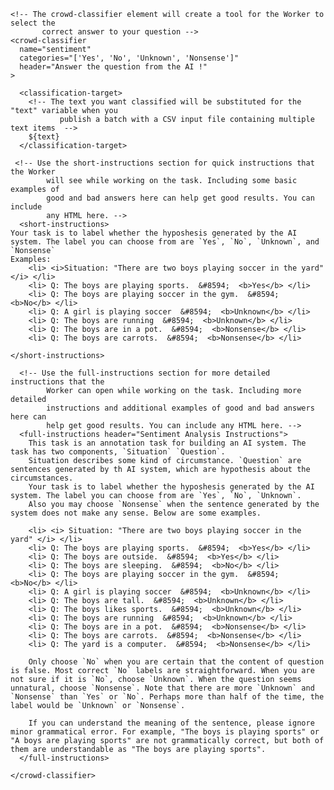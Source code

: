 <!-- You must include this JavaScript file -->
<script src="https://assets.crowd.aws/crowd-html-elements.js"></script>

<!-- For the full list of available Crowd HTML Elements and their input/output documentation,
      please refer to https://docs.aws.amazon.com/sagemaker/latest/dg/sms-ui-template-reference.html -->

<!-- You must include crowd-form so that your task submits answers to MTurk -->
<crowd-form answer-format="flatten-objects">

    <!-- The crowd-classifier element will create a tool for the Worker to select the
           correct answer to your question -->
    <crowd-classifier 
      name="sentiment"
      categories="['Yes', 'No', 'Unknown', 'Nonsense']"
      header="Answer the question from the AI !"
    >

      <classification-target>
        <!-- The text you want classified will be substituted for the "text" variable when you 
               publish a batch with a CSV input file containing multiple text items  -->
        ${text}
      </classification-target>

     <!-- Use the short-instructions section for quick instructions that the Worker
            will see while working on the task. Including some basic examples of 
            good and bad answers here can help get good results. You can include 
            any HTML here. -->
      <short-instructions>
    Your task is to label whether the hyposhesis generated by the AI system. The label you can choose from are `Yes`, `No`, `Unknown`, and `Nonsense` 
    Examples: 
        <li> <i>Situation: "There are two boys playing soccer in the yard"</i> </li>
        <li> Q: The boys are playing sports.  &#8594;  <b>Yes</b> </li>
        <li> Q: The boys are playing soccer in the gym.  &#8594;  <b>No</b> </li>
        <li> Q: A girl is playing soccer  &#8594;  <b>Unknown</b> </li>
        <li> Q: The boys are running  &#8594;  <b>Unknown</b> </li>
        <li> Q: The boys are in a pot.  &#8594;  <b>Nonsense</b> </li>
        <li> Q: The boys are carrots.  &#8594;  <b>Nonsense</b> </li>

    </short-instructions>

      <!-- Use the full-instructions section for more detailed instructions that the 
            Worker can open while working on the task. Including more detailed 
            instructions and additional examples of good and bad answers here can
            help get good results. You can include any HTML here. -->
      <full-instructions header="Sentiment Analysis Instructions">
        This task is an annotation task for building an AI system. The task has two components, `Situation` `Question`. 
        Situation describes some kind of circumstance. `Question` are sentences generated by th AI system, which are hypothesis about the circumstances. 
        Your task is to label whether the hyposhesis generated by the AI system. The label you can choose from are `Yes`, `No`, `Unknown`. 
        Also you may choose `Nonsense` when the sentence generated by the system does not make any sense. Below are some examples.
        
        <li> <i> Situation: "There are two boys playing soccer in the yard" </i> </li>
        <li> Q: The boys are playing sports.  &#8594;  <b>Yes</b> </li>
        <li> Q: The boys are outside.  &#8594;  <b>Yes</b> </li>
        <li> Q: The boys are sleeping.  &#8594;  <b>No</b> </li>
        <li> Q: The boys are playing soccer in the gym.  &#8594;  <b>No</b> </li>
        <li> Q: A girl is playing soccer  &#8594;  <b>Unknown</b> </li>
        <li> Q: The boys are tall.  &#8594;  <b>Unknown</b> </li>
        <li> Q: The boys likes sports.  &#8594;  <b>Unknown</b> </li>
        <li> Q: The boys are running  &#8594;  <b>Unknown</b> </li>
        <li> Q: The boys are in a pot.  &#8594;  <b>Nonsense</b> </li>
        <li> Q: The boys are carrots.  &#8594;  <b>Nonsense</b> </li>
        <li> Q: The yard is a computer.  &#8594;  <b>Nonsense</b> </li>
        
        Only choose `No` when you are certain that the content of question is false. Most correct `No` labels are straightforward. When you are not sure if it is `No`, choose `Unknown`. When the question seems unnatural, choose `Nonsense`. Note that there are more `Unknown` and `Nonsense` than `Yes` or `No`. Perhaps more than half of the time, the label would be `Unknown` or `Nonsense`.  
        
        If you can understand the meaning of the sentence, please ignore minor grammatical error. For example, "The boys is playing sports" or "A boys are playing sports" are not grammatically correct, but both of them are understandable as "The boys are playing sports".  
      </full-instructions>

    </crowd-classifier>
</crowd-form> 